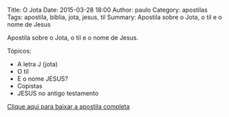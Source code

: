 Title: O Jota
Date: 2015-03-28 18:00
Author: paulo
Category: apostilas
Tags: apostila, bíblia, jota, jesus, til
Summary: Apostila sobre o Jota, o til e o nome de Jesus

Apostila sobre o Jota, o til e o nome de Jesus.

Tópicos:

- A letra J (jota)
- O til
- E o nome JESUS?
- Copistas
- JESUS no antigo testamento


[Clique aqui para baixar a apostila completa](https://www.dropbox.com/s/1lcx682khvtv8s9/O%20Jota.pdf?dl=1)